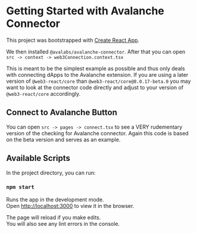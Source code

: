 # Getting Started with Avalanche Connector

This project was bootstrapped with [Create React App](https://github.com/facebook/create-react-app).

We then installed `@avalabs/avalanche-connector`. After that you can open `src -> context -> web3Connection.context.tsx`

This is meant to be the simplest example as possible and thus only deals with connecting dApps to the Avalanche extension. If you
are using a later version of `@web3-react/core` than `@web3-react/core@8.0.17-beta.0` you may want to look at the connector code directly
and adjust to your version of `@web3-react/core` accordingly.

## Connect to Avalanche Button

You can open `src -> pages -> connect.tsx` to see a VERY rudementary version of the checking for Avalanche connector. Again this code is based on the beta version and serves as an example.

## Available Scripts

In the project directory, you can run:

### `npm start`

Runs the app in the development mode.\
Open [http://localhost:3000](http://localhost:3000) to view it in the browser.

The page will reload if you make edits.\
You will also see any lint errors in the console.
